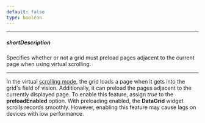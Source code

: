 ```yaml
---
default: false
type: boolean
---
```

---
##### shortDescription
Specifies whether or not a grid must preload pages adjacent to the current page when using virtual scrolling.

---
In the virtual [scrolling mode](/concepts/10%20UI%20Widgets/70%20Data%20Grid/015%20Data%20Navigation/30%20Scrolling/020%20Vertical%20Scrolling.md '/Documentation/Guide/UI_Widgets/Data_Grid/Data_Navigation/#Scrolling/Vertical_Scrolling'), the grid loads a page when it gets into the grid's field of vision. Additionally, it can preload the pages adjacent to the currently displayed page. To enable this feature, assign *true* to the **preloadEnabled** option. With preloading enabled, the **DataGrid** widget scrolls records smoothly. However, enabling this feature may cause lags on devices with low performance.